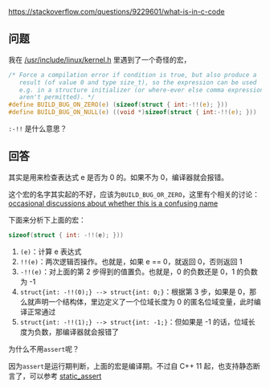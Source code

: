 <https://stackoverflow.com/questions/9229601/what-is-in-c-code>

## 问题

我在 [/usr/include/linux/kernel.h](https://github.com/torvalds/linux/blob/ff2d8b19a3a62559afba1c53360c8577a7697714/include/linux/kernel.h#L677-L682) 里遇到了一个奇怪的宏，

```c
/* Force a compilation error if condition is true, but also produce a
   result (of value 0 and type size_t), so the expression can be used
   e.g. in a structure initializer (or where-ever else comma expressions
   aren't permitted). */
#define BUILD_BUG_ON_ZERO(e) (sizeof(struct { int:-!!(e); }))
#define BUILD_BUG_ON_NULL(e) ((void *)sizeof(struct { int:-!!(e); }))
```

`:-!!` 是什么意思？

## 回答

其实是用来检查表达式 e 是否为 0 的。如果不为 0，编译器就会报错。

这个宏的名字其实起的不好，应该为`BUILD_BUG_OR_ZERO`，这里有个相关的讨论：[occasional discussions about whether this is a confusing name](http://lkml.indiana.edu/hypermail/linux/kernel/0703.1/1546.html)

下面来分析下上面的宏：

```c
sizeof(struct { int: -!!(e); }))
```

1. `(e)`：计算 e 表达式
2. `!!(e)`：两次逻辑否操作。也就是，如果 e == 0，就返回 0，否则返回 1
3. `-!!(e)`：对上面的第 2 步得到的值置负。也就是，0 的负数还是 0，1 的负数为 -1
4. `struct{int: -!!(0);} --> struct{int: 0;}`：根据第 3 步，如果是 0，那么就声明一个结构体，里边定义了一个位域长度为 0 的匿名位域变量，此时编译正常通过
5. `struct{int: -!!(1);} --> struct{int: -1;}`：但如果是 -1 的话，位域长度为负数，那编译器就会报错了

为什么不用`assert`呢？

因为`assert`是运行期判断，上面的宏是编译期。不过自 C++ 11 起，也支持静态断言了，可以参考 [static_assert](https://zh.cppreference.com/w/cpp/language/static_assert)

